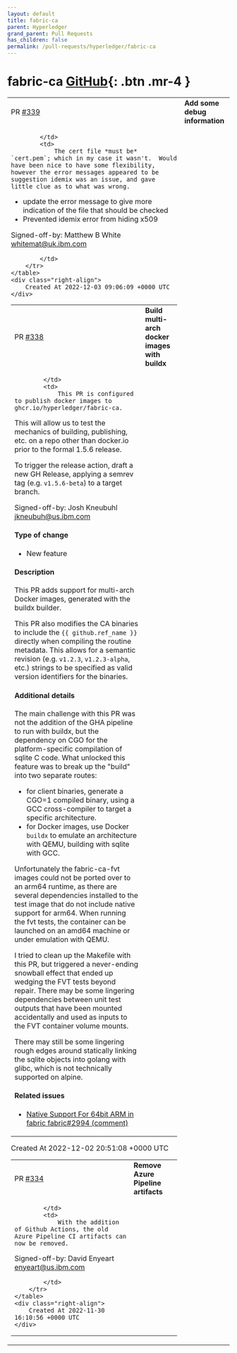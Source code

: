 ```yaml
---
layout: default
title: fabric-ca
parent: Hyperledger
grand_parent: Pull Requests
has_children: false
permalink: /pull-requests/hyperledger/fabric-ca
---
```


# fabric-ca <span class="fs-3 right-align">[GitHub](https://github.com/hyperledger/fabric-ca){: .btn .mr-4 }</span>


<div>
    <table>
        <tr>
            <td>
                PR <a href="https://github.com/hyperledger/fabric-ca/pull/339" class=".btn">#339</a>
            </td>
            <td>
                <b>
                    Add some debug information
                </b>
            </td>
        </tr>
        <tr>
            <td>
                
            </td>
            <td>
                The cert file *must be* `cert.pem`; which in my case it wasn't.  Would have been nice to have some flexibility, however the error messages appeared to be suggestion idemix was an issue, and gave little clue as to what was wrong. 

- update the error message to give more indication of the file that should be checked
- Prevented idemix error from hiding x509

Signed-off-by: Matthew B White <whitemat@uk.ibm.com>


            </td>
        </tr>
    </table>
    <div class="right-align">
        Created At 2022-12-03 09:06:09 +0000 UTC
    </div>
</div>

<div>
    <table>
        <tr>
            <td>
                PR <a href="https://github.com/hyperledger/fabric-ca/pull/338" class=".btn">#338</a>
            </td>
            <td>
                <b>
                     Build multi-arch docker images with buildx
                </b>
            </td>
        </tr>
        <tr>
            <td>
                
            </td>
            <td>
                This PR is configured to publish docker images to ghcr.io/hyperledger/fabric-ca. 

This will allow us to test the mechanics of building, publishing, etc. on a repo other than docker.io prior to the formal 1.5.6 release.

To trigger the release action, draft a new GH Release, applying a semrev tag (e.g. `v1.5.6-beta`) to a target branch. 

Signed-off-by: Josh Kneubuhl <jkneubuh@us.ibm.com>

#### Type of change

- New feature


#### Description

This PR adds support for multi-arch Docker images, generated with the buildx builder.

This PR also modifies the CA binaries to include the `{{ github.ref_name }}` directly when compiling the routine metadata.  This allows for a semantic revision (e.g. `v1.2.3`, `v1.2.3-alpha`, etc.) strings to be specified as valid version identifiers for the binaries. 

#### Additional details

The main challenge with this PR was not the addition of the GHA pipeline to run with buildx, but the dependency on CGO for the platform-specific compilation of sqlite C code.  What unlocked this feature was to break up the "build" into two separate routes: 

- for client binaries, generate a CGO=1 compiled binary, using a GCC cross-compiler to target a specific architecture.
- for Docker images, use Docker `buildx` to emulate an architecture with QEMU, building with sqlite with GCC.

Unfortunately the fabric-ca-fvt images could not be ported over to an arm64 runtime, as there are several dependencies installed to the test image that do not include native support for arm64. When running the fvt tests, the container can be launched on an amd64 machine or under emulation with QEMU.

I tried to clean up the Makefile with this PR, but triggered a never-ending snowball effect that ended up wedging the FVT tests beyond repair.  There may be some lingering dependencies between unit test outputs that have been mounted accidentally and used as inputs to the FVT container volume mounts.

There may still be some lingering rough edges around statically linking the sqlite objects into golang with glibc, which is not technically supported on alpine.

#### Related issues

* [Native Support For 64bit ARM in fabric fabric#2994 (comment)](https://github.com/hyperledger/fabric/issues/2994#issuecomment-1170102505)
            </td>
        </tr>
    </table>
    <div class="right-align">
        Created At 2022-12-02 20:51:08 +0000 UTC
    </div>
</div>

<div>
    <table>
        <tr>
            <td>
                PR <a href="https://github.com/hyperledger/fabric-ca/pull/334" class=".btn">#334</a>
            </td>
            <td>
                <b>
                    Remove Azure Pipeline artifacts
                </b>
            </td>
        </tr>
        <tr>
            <td>
                
            </td>
            <td>
                With the addition of Github Actions, the old Azure Pipeline CI artifacts can now be removed.

Signed-off-by: David Enyeart <enyeart@us.ibm.com>

            </td>
        </tr>
    </table>
    <div class="right-align">
        Created At 2022-11-30 16:10:56 +0000 UTC
    </div>
</div>

